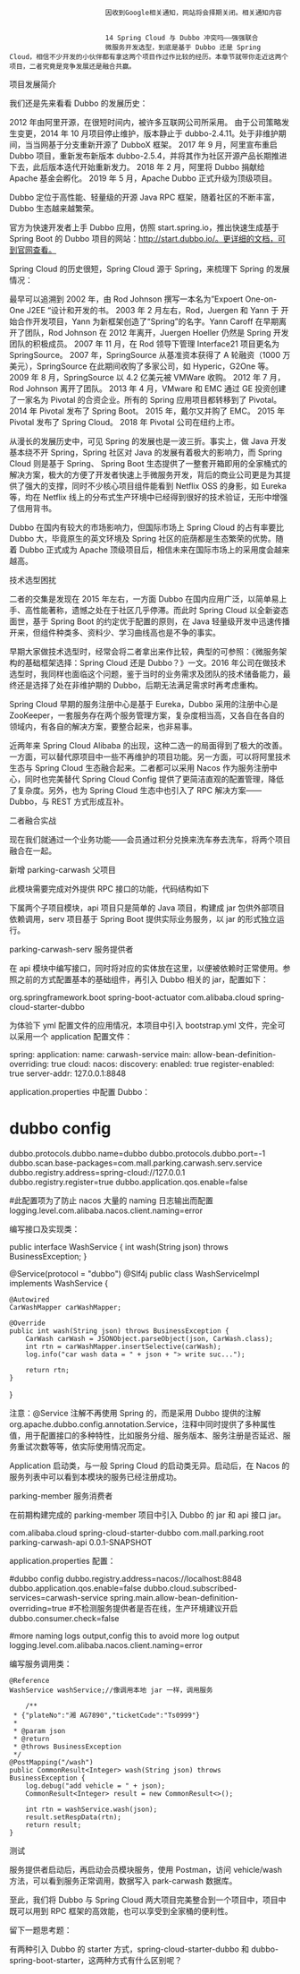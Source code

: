 
                            
                            因收到Google相关通知，网站将会择期关闭。相关通知内容
                            
                            
                            14 Spring Cloud 与 Dubbo 冲突吗——强强联合
                            微服务开发选型，到底是基于 Dubbo 还是 Spring Cloud，相信不少开发的小伙伴都有拿这两个项目作过作比较的经历。本章节就带你走近这两个项目，二者究竟是竞争发展还是融合共赢。

项目发展简介

我们还是先来看看 Dubbo 的发展历史：


2012 年由阿里开源，在很短时间内，被许多互联网公司所采用。
由于公司策略发生变更，2014 年 10 月项目停止维护，版本静止于 dubbo-2.4.11。处于非维护期间，当当网基于分支重新开源了 DubboX 框架。
2017 年 9 月，阿里宣布重启 Dubbo 项目，重新发布新版本 dubbo-2.5.4，并将其作为社区开源产品长期推进下去，此后版本迭代开始重新发力。
2018 年 2 月，阿里将 Dubbo 捐献给 Apache 基金会孵化。
2019 年 5 月，Apache Dubbo 正式升级为顶级项目。


Dubbo 定位于高性能、轻量级的开源 Java RPC 框架，随着社区的不断丰富，Dubbo 生态越来越繁荣。



官方为快速开发者上手 Dubbo 应用，仿照 start.spring.io，推出快速生成基于 Spring Boot 的 Dubbo 项目的网站：http://start.dubbo.io/。更详细的文档，可到官网查看。

Spring Cloud 的历史很短，Spring Cloud 源于 Spring，来梳理下 Spring 的发展情况：


最早可以追溯到 2002 年，由 Rod Johnson 撰写一本名为”Expoert One-on-One J2EE “设计和开发的书。
2003 年 2 月左右，Rod，Juergen 和 Yann 于 开始合作开发项目，Yann 为新框架创造了“Spring”的名字。Yann Caroff 在早期离开了团队，Rod Johnson 在 2012 年离开，Juergen Hoeller 仍然是 Spring 开发团队的积极成员。
2007 年 11 月，在 Rod 领导下管理 Interface21 项目更名为 SpringSource。
2007 年，SpringSource 从基准资本获得了 A 轮融资（1000 万美元），SpringSource 在此期间收购了多家公司，如 Hyperic，G2One 等。
2009 年 8 月，SpringSource 以 4.2 亿美元被 VMWare 收购。
2012 年 7 月，Rod Johnson 离开了团队。
2013 年 4 月，VMware 和 EMC 通过 GE 投资创建了一家名为 Pivotal 的合资企业。所有的 Spring 应用项目都转移到了 Pivotal。
2014 年 Pivotal 发布了 Spring Boot。
2015 年，戴尔又并购了 EMC。
2015 年 Pivotal 发布了 Spring Cloud。
2018 年 Pivotal 公司在纽约上市。


从漫长的发展历史中，可见 Spring 的发展也是一波三折。事实上，做 Java 开发基本绕不开 Spring，Spring 社区对 Java 的发展有着极大的影响力，而 Spring Cloud 则是基于 Spring、 Spring Boot 生态提供了一整套开箱即用的全家桶式的解决方案，极大的方便了开发者快速上手微服务开发，背后的商业公司更是为其提供了强大的支撑，同时不少核心项目组件能看到 Netflix OSS 的身影，如 Eureka 等，均在 Netflix 线上的分布式生产环境中已经得到很好的技术验证，无形中增强了信用背书。

Dubbo 在国内有较大的市场影响力，但国际市场上 Spring Cloud 的占有率要比 Dubbo 大，毕竟原生的英文环境及 Spring 社区的庇荫都是生态繁荣的优势。随着 Dubbo 正式成为 Apache 顶级项目后，相信未来在国际市场上的采用度会越来越高。

技术选型困扰

二者的交集是发现在 2015 年左右，一方面 Dubbo 在国内应用广泛，以简单易上手、高性能著称，遗憾之处在于社区几乎停滞。而此时 Spring Cloud 以全新姿态面世，基于 Spring Boot 的约定优于配置的原则，在 Java 轻量级开发中迅速传播开来，但组件种类多、资料少、学习曲线高也是不争的事实。

早期大家做技术选型时，经常会将二者拿出来作比较，典型的可参照：《微服务架构的基础框架选择：Spring Cloud 还是 Dubbo？》一文。2016 年公司在做技术选型时，我同样也面临这个问题，鉴于当时的业务需求及团队的技术储备能力，最终还是选择了处在非维护期的 Dubbo，后期无法满足需求时再考虑重构。

Spring Cloud 早期的服务注册中心是基于 Eureka，Dubbo 采用的注册中心是 ZooKeeper，一套服务存在两个服务管理方案，复杂度相当高，又各自在各自的领域内，有各自的解决方案，要整合起来，也非易事。

近两年来 Spring Cloud Alibaba 的出现，这种二选一的局面得到了极大的改善。一方面，可以替代原项目中一些不再维护的项目功能。另一方面，可以将阿里技术生态与 Spring Cloud 生态融合起来。二者都可以采用 Nacos 作为服务注册中心，同时也完美替代 Spring Cloud Config 提供了更简洁直观的配置管理，降低了复杂度。另外，也为 Spring Cloud 生态中也引入了 RPC 解决方案——Dubbo，与 REST 方式形成互补。

二者融合实战

现在我们就通过一个业务功能——会员通过积分兑换来洗车券去洗车，将两个项目融合在一起。

新增 parking-carwash 父项目

此模块需要完成对外提供 RPC 接口的功能，代码结构如下



下属两个子项目模块，api 项目只是简单的 Java 项目，构建成 jar 包供外部项目依赖调用，serv 项目基于 Spring Boot 提供实际业务服务，以 jar 的形式独立运行。

parking-carwash-serv 服务提供者

在 api 模块中编写接口，同时将对应的实体放在这里，以便被依赖时正常使用。参照之前的方式配置基本的基础组件，再引入 Dubbo 相关的 jar，配置如下：

<!-- 必须包含 spring-boot-starter-actuator 包，不然启动会报错。 -->
<dependency>
        <groupId>org.springframework.boot</groupId>
        <artifactId>spring-boot-actuator</artifactId>
</dependency>

<!-- Dubbo Spring Cloud Starter -->
<dependency>
        <groupId>com.alibaba.cloud</groupId>
        <artifactId>spring-cloud-starter-dubbo</artifactId>
</dependency>



为体验下 yml 配置文件的应用情况，本项目中引入 bootstrap.yml 文件，完全可以采用一个 application 配置文件：

spring:
  application:
    name: carwash-service
  main:
    allow-bean-definition-overriding: true
  cloud:
    nacos:
      discovery:
        enabled: true
        register-enabled: true
        server-addr: 127.0.0.1:8848



application.properties 中配置 Dubbo：

# dubbo config
dubbo.protocols.dubbo.name=dubbo
dubbo.protocols.dubbo.port=-1
dubbo.scan.base-packages=com.mall.parking.carwash.serv.service
dubbo.registry.address=spring-cloud://127.0.0.1
dubbo.registry.register=true
dubbo.application.qos.enable=false

#此配置项为了防止 nacos 大量的 naming 日志输出而配置
logging.level.com.alibaba.nacos.client.naming=error



编写接口及实现类：

public interface WashService {
    int wash(String json) throws BusinessException;
}

@Service(protocol = "dubbo")
@Slf4j
public class WashServiceImpl implements WashService {

    @Autowired
    CarWashMapper carWashMapper;

    @Override
    public int wash(String json) throws BusinessException {
        CarWash carWash = JSONObject.parseObject(json, CarWash.class);
        int rtn = carWashMapper.insertSelective(carWash);
        log.info("car wash data = " + json + "> write suc...");

        return rtn;
    }

}



注意：@Service 注解不再使用 Spring 的，而是采用 Dubbo 提供的注解 org.apache.dubbo.config.annotation.Service，注释中同时提供了多种属性值，用于配置接口的多种特性，比如服务分组、服务版本、服务注册是否延迟、服务重试次数等等，依实际使用情况而定。

Application 启动类，与一般 Spring Cloud 的启动类无异。启动后，在 Nacos 的服务列表中可以看到本模块的服务已经注册成功。

parking-member 服务消费者

在前期构建完成的 parking-member 项目中引入 Dubbo 的 jar 和 api 接口 jar。

<!-- Dubbo Spring Cloud Starter -->
<dependency>
        <groupId>com.alibaba.cloud</groupId>
        <artifactId>spring-cloud-starter-dubbo</artifactId>
</dependency>
<dependency>
        <groupId>com.mall.parking.root</groupId>
        <artifactId>parking-carwash-api</artifactId>
        <version>0.0.1-SNAPSHOT</version>
</dependency>



application.properties 配置：

#dubbo config
dubbo.registry.address=nacos://localhost:8848
dubbo.application.qos.enable=false
dubbo.cloud.subscribed-services=carwash-service
spring.main.allow-bean-definition-overriding=true
#不检测服务提供者是否在线，生产环境建议开启
dubbo.consumer.check=false

#more naming logs output,config this to avoid more log output
logging.level.com.alibaba.nacos.client.naming=error



编写服务调用类：

    @Reference
    WashService washService;//像调用本地 jar 一样，调用服务

        /**
     * {"plateNo":"湘 AG7890","ticketCode":"Ts0999"}
     * 
     * @param json
     * @return
     * @throws BusinessException
     */
    @PostMapping("/wash")
    public CommonResult<Integer> wash(String json) throws BusinessException {
        log.debug("add vehicle = " + json);
        CommonResult<Integer> result = new CommonResult<>();

        int rtn = washService.wash(json);
        result.setRespData(rtn);
        return result;
    }



测试

服务提供者启动后，再启动会员模块服务，使用 Postman，访问 vehicle/wash 方法，可以看到服务正常调用，数据写入 park-carwash 数据库。

至此，我们将 Dubbo 与 Spring Cloud 两大项目完美整合到一个项目中，项目中既可以用到 RPC 框架的高效能，也可以享受到全家桶的便利性。

留下一题思考题：


有两种引入 Dubbo 的 starter 方式，spring-cloud-starter-dubbo 和 dubbo-spring-boot-starter，这两种方式有什么区别呢？


                        
                        
                            